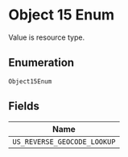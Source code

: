 
# Object 15 Enum

Value is resource type.

## Enumeration

`Object15Enum`

## Fields

| Name |
|  --- |
| `US_REVERSE_GEOCODE_LOOKUP` |

